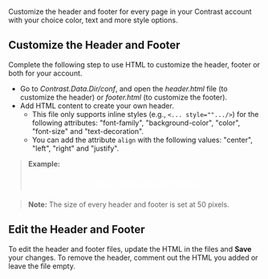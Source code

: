 
<!--
title: "Customize the Header and Footer"
description: "How to customize the header and footer styling in the UI"
tags: "user manage account header footer custom settings"
-->


Customize the header and footer for every page in your Contrast account with your choice color, text and more style options. 

## Customize the Header and Footer  

Complete the following step to use HTML to customize the header, footer or both for your account. 

* Go to *Contrast.Data.Dir/conf*, and open the *header.html* file (to customize the header) or *footer.html* (to customize the footer).
* Add HTML content to create your own header. 
  * This file only supports inline styles (e.g., `<... style="".../>`) for the following attributes: "font-family", "background-color", "color", "font-size" and "text-decoration". 
  * You can add the attribute `align` with the following values: "center", "left", "right" and "justify".

> **Example:** 
> <p style="font-size:20px;color:white" align="center">Your custom text here</p>

> **Note:** The size of every header and footer is set at 50 pixels. 

## Edit the Header and Footer

To edit the header and footer files, update the HTML in the files and **Save** your changes. To remove the header, comment out the HTML you added or leave the file empty.

